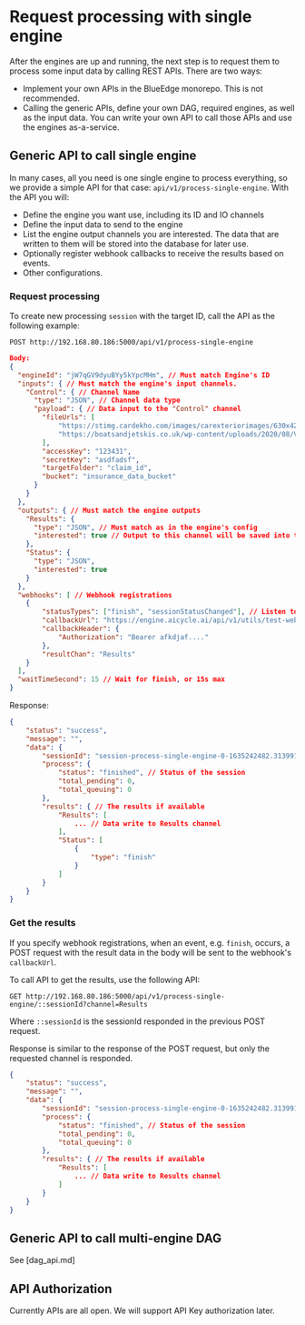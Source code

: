 # Request processing with single engine

After the engines are up and running, the next step is to request them to process some input data by calling REST APIs. There are two ways:

- Implement your own APIs in the BlueEdge monorepo. This is not recommended.
- Calling the generic APIs, define your own DAG, required engines, as well as the input data. You can write your own API to call those APIs and use the engines as-a-service.

## Generic API to call single engine

In many cases, all you need is one single engine to process everything, so we provide a simple API for that case: `api/v1/process-single-engine`. With the API you will:

- Define the engine you want use, including its ID and IO channels
- Define the input data to send to the engine
- List the engine output channels you are interested. The data that are written to them will be stored into the database for later use.
- Optionally register webhook callbacks to receive the results based on events.
- Other configurations.

### Request processing

To create new processing `session` with the target ID, call the API as the following example:

```
POST http://192.168.80.186:5000/api/v1/process-single-engine
```

```json
Body:
{
  "engineId": "jW7qGV9dyuBYy5kYpcMHm", // Must match Engine's ID
  "inputs": { // Must match the engine's input channels.
    "Control": { // Channel Name
      "type": "JSON", // Channel data type
      "payload": { // Data input to the "Control" channel
        "fileUrls": [
            "https://stimg.cardekho.com/images/carexteriorimages/630x420/Lamborghini/Urus/4418/Lamborghini-Urus-V8/1621927166506/front-left-side-47.jpg",
            "https://boatsandjetskis.co.uk/wp-content/uploads/2020/08/Volvo-XC40-white-scaled-1.jpg"
        ],
        "accessKey": "123431",
        "secretKey": "asdfadsf",
        "targetFolder": "claim_id",
        "bucket": "insurance_data_bucket"
      }
    }
  },
  "outputs": { // Must match the engine outputs
    "Results": {
      "type": "JSON", // Must match as in the engine's config
      "interested": true // Output to this channel will be saved into the database
    },
    "Status": {
      "type": "JSON",
      "interested": true
    }
  },
  "webhooks": [ // Webhook registrations
    {
        "statusTypes": ["finish", "sessionStatusChanged"], // Listen to these events
        "callbackUrl": "https://engine.aicycle.ai/api/v1/utils/test-webhook",
        "callbackHeader": {
            "Authorization": "Bearer afkdjaf...."
        },
        "resultChan": "Results"
    }
  ],
  "waitTimeSecond": 15 // Wait for finish, or 15s max
}
```

Response:

```json
{
    "status": "success",
    "message": "",
    "data": {
        "sessionId": "session-process-single-engine-0-1635242482.3139913-HUWxQmER0lI3BuztWjW7V", // Use this session id to get the results later 
        "process": {
            "status": "finished", // Status of the session
            "total_pending": 0,
            "total_queuing": 0
        },
        "results": { // The results if available
            "Results": [
                ... // Data write to Results channel
            ],
            "Status": [
                {
                    "type": "finish"
                }
            ]
        }
    }
}
```

### Get the results

If you specify webhook registrations, when an event, e.g. `finish`, occurs, a POST request with the result data in the body will be sent to the webhook's `callbackUrl`.

To call API to get the results, use the following API:

```
GET http://192.168.80.186:5000/api/v1/process-single-engine/::sessionId?channel=Results
```

Where `::sessionId` is the sessionId responded in the previous POST request.

Response is similar to the response of the POST request, but only the requested channel is responded.

```json
{
    "status": "success",
    "message": "",
    "data": {
        "sessionId": "session-process-single-engine-0-1635242482.3139913-HUWxQmER0lI3BuztWjW7V", // Use this session id to get the results later 
        "process": {
            "status": "finished", // Status of the session
            "total_pending": 0,
            "total_queuing": 0
        },
        "results": { // The results if available
            "Results": [
                ... // Data write to Results channel
            ]
        }
    }
}
```

## Generic API to call multi-engine DAG

See [dag_api.md]

## API Authorization

Currently APIs are all open. We will support API Key authorization later.